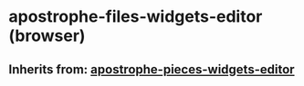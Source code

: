 # apostrophe-files-widgets-editor (browser)
## Inherits from: [apostrophe-pieces-widgets-editor](../apostrophe-pieces-widgets/browser-apostrophe-pieces-widgets-editor.md)

